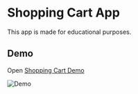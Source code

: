 # Shopping Cart App

This app is made for educational purposes.

## Demo
Open  [Shopping Cart Demo](https://little-fennec.github.io/cart-page-test/)

![Demo](https://little-fennec.github.io/cart-page-test/CartPageApp.gif)